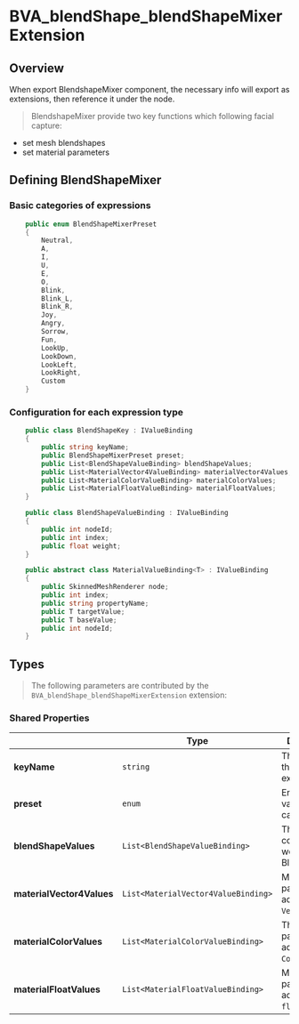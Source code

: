 # BVA_blendShape_blendShapeMixerExtension

## Overview

When export BlendshapeMixer component, the necessary info will export as extensions, then reference it under the node.

> BlendshapeMixer provide two key functions which following facial capture:

- set mesh blendshapes 
- set material parameters

## Defining BlendShapeMixer

### Basic categories of expressions

```csharp
    public enum BlendShapeMixerPreset
    {
        Neutral,
        A,
        I,
        U,
        E,
        O,
        Blink,
        Blink_L,
        Blink_R,
        Joy,
        Angry,
        Sorrow,
        Fun,
        LookUp,
        LookDown,
        LookLeft,
        LookRight,
        Custom
    }
```

### Configuration for each expression type

```csharp
    public class BlendShapeKey : IValueBinding
    {
        public string keyName;
        public BlendShapeMixerPreset preset;
        public List<BlendShapeValueBinding> blendShapeValues;
        public List<MaterialVector4ValueBinding> materialVector4Values;
        public List<MaterialColorValueBinding> materialColorValues;
        public List<MaterialFloatValueBinding> materialFloatValues;
    }
```

```csharp
    public class BlendShapeValueBinding : IValueBinding
    {
        public int nodeId;
        public int index;
        public float weight;
    }
```

```csharp
    public abstract class MaterialValueBinding<T> : IValueBinding
    {
        public SkinnedMeshRenderer node;
        public int index;
        public string propertyName;
        public T targetValue;
        public T baseValue;
        public int nodeId;
    }
```

## Types

> The following parameters are contributed by the `BVA_blendShape_blendShapeMixerExtension` extension:

### Shared Properties

|                                  | Type                                                                            | Description                            | Required             |
|----------------------------------|---------------------------------------------------------------------------------|----------------------------------------|----------------------|
|**keyName**               | `string`                                                                        | The name of the expression.         | No   |
|**preset**               | `enum`                                                                        | Enumeration value for a category.         | Yes   |
|**blendShapeValues**               | `List<BlendShapeValueBinding>`                                                                        |  The index and corresponding weight of the BlendShape.         | No   |
|**materialVector4Values**               | `List<MaterialVector4ValueBinding>`                                                                        | Material parameter adjustment for `Vector4` type.         | No   |
|**materialColorValues**               | `List<MaterialColorValueBinding>`                                                                        | The Material parameter adjustment for `Color` type.          | No  |
|**materialFloatValues**              | `List<MaterialFloatValueBinding>`             | Material parameter adjustment for `float` type.   | No                   |